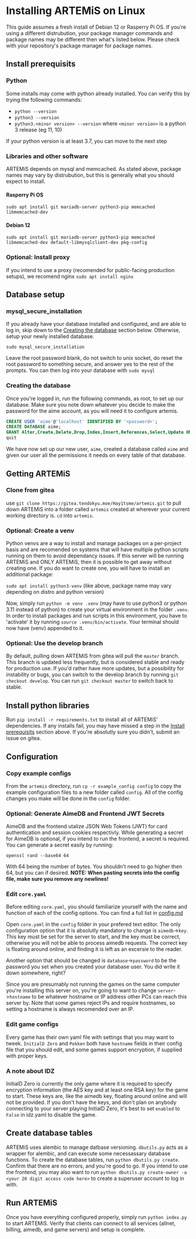 # Installing ARTEMiS on Linux
This guide assumes a fresh install of Debian 12 or Rasperry Pi OS. If you're using a different distrubution, your package manager commands and package names may be different then what's listed below. Please check with your repository's package manager for package names.

## Install prerequisits
### Python
Some installs may come with python already installed. You can verify this by trying the following commands:
- `python --version`
- `python3 --version`
- `python3.<minor version> --version` where `<minor version>` is a python 3 release (eg 11, 10)

If your python version is at least 3.7, you can move to the next step

### Libraries and other software
ARTEMiS depends on mysql and memcached. As stated above, package names may vary by distrubution, but this is generally what you should expect to install.
#### Rasperry Pi OS
`sudo apt install git mariadb-server python3-pip memcached libmemcached-dev `

#### Debian 12
`sudo apt install git mariadb-server python3-pip memcached libmemcached-dev default-libmysqlclient-dev pkg-config`

### Optional: Install proxy
If you intend to use a proxy (recomended for public-facing production setups), we recomend nginx
`sudo apt install nginx`

## Database setup
### mysql_secure_installation
If you already have your database installed and configured, and are able to log in, skip down to the [Creating the database](#creating-the-database) section below. Otherwise, setup your newly installed database.

`sudo mysql_secure_installation`

Leave the root password blank, do not switch to unix socket, do reset the root password to something secure, and answer yes to the rest of the prompts. You can then log into your database with `sudo mysql`

### Creating the database
Once you're logged in, run the following commands, as root, to set up our database. Make sure you note down whatever you decide to make the password for the aime account, as you will need it to configure artemis.

```sql
CREATE USER 'aime'@'localhost' IDENTIFIED BY '<password>';
CREATE DATABASE aime;
GRANT Alter,Create,Delete,Drop,Index,Insert,References,Select,Update ON aime.* TO 'aime'@'localhost';
quit
```
We have now set up our new user, `aime`, created a database called `aime` and given our user all the permissions it needs on every table of that database.

## Getting ARTEMiS
### Clone from gitea
use `git clone https://gitea.tendokyu.moe/Hay1tsme/artemis.git` to pull down ARTEMiS into a folder called `artemis` created at wherever your current working directory is. `cd` into `artemis`.

### Optional: Create a venv
Python venvs are a way to install and manage packages on a per-project basis and are recomended on systems that will have multiple python scripts running on them to avoid dependancy issues. If this server will be running ARTEMiS and ONLY ARTEMiS, then it is possible to get away without creating one. If you do want to create one, you will have to install an additional package:

`sudo apt install python3-venv` (like above, package name may vary depending on distro and python version)

Now, simply run `python -m venv .venv` (may have to use python3 or python 3.11 instead of python) to create your virtual environment in the folder `.venv`. In order to install packages and run scripts in this environment, you have to 'activate' it by running `source .venv/bin/activate`. Your terminal should now have (venv) appended to it.

### Optional: Use the develop branch
By default, pulling down ARTEMiS from gitea will pull the `master` branch. This branch is updated less frequently, but is considered stable and ready for production use. If you'd rather have more updates, but a possibility for instability or bugs, you can switch to the develop branch by running `git checkout develop`. You can run `git checkout master` to switch back to stable.

## Install python libraries
Run `pip install -r requirements.txt` to install all of ARTEMiS' dependencies. If any installs fail, you may have missed a step in the [Install prerequisits](#install-prerequisits) section above. If you're absolutly sure you didn't, submit an issue on gitea.

## Configuration
### Copy example configs
From the `artemis` directory, run `cp -r example_config config` to copy the example configuration files to a new folder called `config`. All of the config changes you make will be done in the `config` folder.

### Optional: Generate AimeDB and Frontend JWT Secrets
AimeDB and the frontend utalize JSON Web Tokens (JWT) for card authentication and session cookies respectivly. While generating a secret for AimeDB is optional, if you intend to run the frontend, a secret is required. You can generate a secret easily by running:

`openssl rand --base64 64`

With 64 being the number of bytes. You shouldn't need to go higher then 64, but you can if desired. **NOTE: When pasting secrets into the config file, make sure you remove any newlines!**

### Edit `core.yaml`
Before editing `core.yaml`, you should familiarize yourself with the name and function of each of the config options. You can find a full list in [config.md](config.md)

Open `core.yaml` in the `config` folder in your prefered text editor. The only configuration option that it is absolutly mandatory to change is `aimedb`->`key`. This key must be set for the server to start, and the key must be correct, otherwise you will not be able to process aimedb requests. The correct key is floating around online, and finding it is left as an excersie to the reader. 

Another option that should be changed is `database`->`password` to be the password you set when you created your database user. You did write it down somewhere, right?

Since you are presumably not running the games on the same computer you're installing this server on, you're going to want to change `server`->`hostname` to be whatever hostname or IP address other PCs can reach this server by. Note that some games reject IPs and require hostnames, so setting a hostname is always recomended over an IP.

### Edit game configs
Every game has their own yaml file with settings that you may want to tweek. `InitialD Zero` and `Pokken` both have `hostname` fields in their config file that you should edit, and some games support encryption, if supplied with proper keys.

### A note about IDZ
InitialD Zero is currently the only game where it is required to specify encryption information (the AES key and at least one RSA key) for the game to start. These keys are, like the aimedb key, floating around online and will not be provided. If you don't have the keys, and don't plan on anybody connecting to your server playing InitialD Zero, it's best to set `enabled` to `False` in idz.yaml to disable the game.

## Create database tables
ARTEMiS uses alembic to manage datbase versioning. `dbutils.py` acts as a wrapper for alembic, and can execute some necessassary database functions. To create the database tables, run `python dbutils.py create`. Confirm that there are no errors, and you're good to go. If you intend to use the frontend, you may also want to run `python dbutils.py create-owner -a <your 20 digit access code here>` to create a superuser account to log in with.

## Run ARTEMiS
Once you have everything configured properly, simply run `python index.py` to start ARTEMiS. Verify that clients can connect to all services (allnet, billing, aimedb, and game servers) and setup is complete.